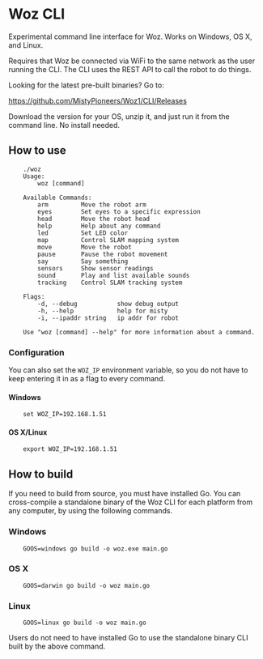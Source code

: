 # Woz CLI

Experimental command line interface for Woz. Works on Windows, OS X, and Linux.

Requires that Woz be connected via WiFi to the same network as the user running the CLI. The CLI uses the REST API to call the robot to do things.

Looking for the latest pre-built binaries? Go to:
 
https://github.com/MistyPioneers/Woz1/CLI/Releases

Download the version for your OS, unzip it, and just run it from the command line. No install needed.

## How to use

        ./woz
        Usage:
            woz [command]

        Available Commands:
            arm         Move the robot arm
            eyes        Set eyes to a specific expression
            head        Move the robot head
            help        Help about any command
            led         Set LED color
            map         Control SLAM mapping system
            move        Move the robot
            pause       Pause the robot movement
            say         Say something
            sensors     Show sensor readings
            sound       Play and list available sounds
            tracking    Control SLAM tracking system

        Flags:
            -d, --debug           show debug output
            -h, --help            help for misty
            -i, --ipaddr string   ip addr for robot

        Use "woz [command] --help" for more information about a command.

### Configuration

You can also set the `WOZ_IP` environment variable, so you do not have to keep entering it in as a flag to every command.

#### Windows

        set WOZ_IP=192.168.1.51

#### OS X/Linux

        export WOZ_IP=192.168.1.51

## How to build

If you need to build from source, you must have installed Go. You can cross-compile a standalone binary of the Woz CLI for each platform from any computer, by using the following commands.

### Windows

        GOOS=windows go build -o woz.exe main.go

### OS X

        GOOS=darwin go build -o woz main.go

### Linux

        GOOS=linux go build -o woz main.go


Users do not need to have installed Go to use the standalone binary CLI built by the above command.
